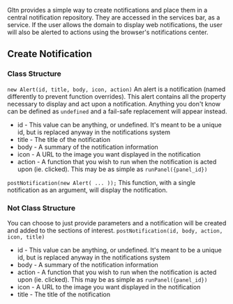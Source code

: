 Gltn provides a simple way to create notifications and place them in a central notification repository. They are accessed in the services bar, as a service. If the user allows the domain to display web notifications, the user will also be alerted to actions using the browser's notifications center.

## Create Notification
### Class Structure
`new Alert(id, title, body, icon, action)`
An alert is a notification (named differently to prevent function overrides). This alert contains all the property necessary to display and act upon a notification. Anything you don't know can be defined as `undefined` and a fail-safe replacement will appear instead. 

* id - This value can be anything, or undefined. It's meant to be a unique id, but is replaced anyway in the notifications system
* title - The title of the notification
* body - A summary of the notification information
* icon - A URL to the image you want displayed in the notification
* action - A function that you wish to run when the notification is acted upon (ie. clicked). This may be as simple as `runPanel({panel_id})`

`postNotification(new Alert( ... ));`
This function, with a single notification as an argument, will display the notification.

### Not Class Structure
You can choose to just provide parameters and a notification will be created and added to the sections of interest.
`postNotification(id, body, action, icon, title)`

* id - This value can be anything, or undefined. It's meant to be a unique id, but is replaced anyway in the notifications system
* body - A summary of the notification information
* action - A function that you wish to run when the notification is acted upon (ie. clicked). This may be as simple as `runPanel({panel_id})`
* icon - A URL to the image you want displayed in the notification
* title - The title of the notification